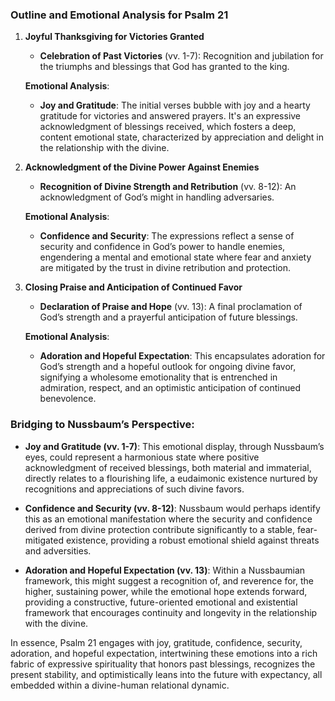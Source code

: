 ### Outline and Emotional Analysis for Psalm 21

1. **Joyful Thanksgiving for Victories Granted**
    - **Celebration of Past Victories** (vv. 1-7): Recognition and jubilation for the triumphs and blessings that God has granted to the king.
    
    **Emotional Analysis**:
    - **Joy and Gratitude**: The initial verses bubble with joy and a hearty gratitude for victories and answered prayers. It's an expressive acknowledgment of blessings received, which fosters a deep, content emotional state, characterized by appreciation and delight in the relationship with the divine.

2. **Acknowledgment of the Divine Power Against Enemies**
    - **Recognition of Divine Strength and Retribution** (vv. 8-12): An acknowledgment of God’s might in handling adversaries.
    
    **Emotional Analysis**:
    - **Confidence and Security**: The expressions reflect a sense of security and confidence in God’s power to handle enemies, engendering a mental and emotional state where fear and anxiety are mitigated by the trust in divine retribution and protection.

3. **Closing Praise and Anticipation of Continued Favor**
    - **Declaration of Praise and Hope** (vv. 13): A final proclamation of God’s strength and a prayerful anticipation of future blessings.
    
    **Emotional Analysis**:
    - **Adoration and Hopeful Expectation**: This encapsulates adoration for God’s strength and a hopeful outlook for ongoing divine favor, signifying a wholesome emotionality that is entrenched in admiration, respect, and an optimistic anticipation of continued benevolence.

### Bridging to Nussbaum’s Perspective:

- **Joy and Gratitude (vv. 1-7)**: This emotional display, through Nussbaum’s eyes, could represent a harmonious state where positive acknowledgment of received blessings, both material and immaterial, directly relates to a flourishing life, a eudaimonic existence nurtured by recognitions and appreciations of such divine favors.

- **Confidence and Security (vv. 8-12)**: Nussbaum would perhaps identify this as an emotional manifestation where the security and confidence derived from divine protection contribute significantly to a stable, fear-mitigated existence, providing a robust emotional shield against threats and adversities.

- **Adoration and Hopeful Expectation (vv. 13)**: Within a Nussbaumian framework, this might suggest a recognition of, and reverence for, the higher, sustaining power, while the emotional hope extends forward, providing a constructive, future-oriented emotional and existential framework that encourages continuity and longevity in the relationship with the divine.

In essence, Psalm 21 engages with joy, gratitude, confidence, security, adoration, and hopeful expectation, intertwining these emotions into a rich fabric of expressive spirituality that honors past blessings, recognizes the present stability, and optimistically leans into the future with expectancy, all embedded within a divine-human relational dynamic.
